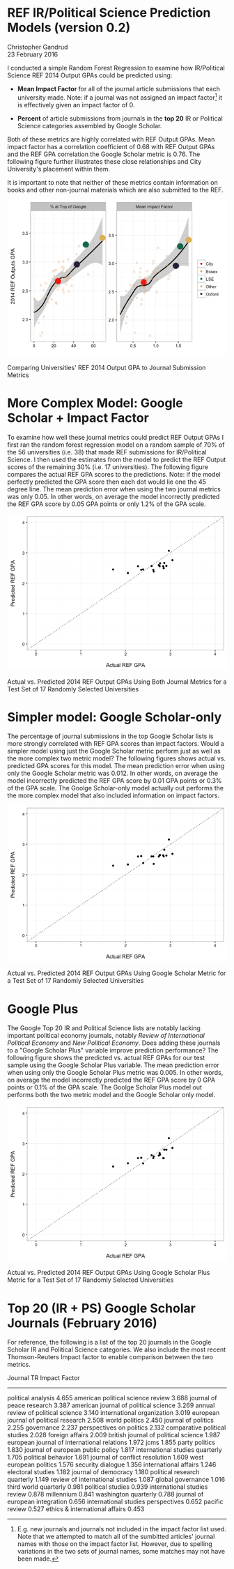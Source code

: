 # REF IR/Political Science Prediction Models (version 0.2)
Christopher Gandrud  
23 February 2016  



I conducted a simple Random Forest Regression to examine how IR/Political Science REF 2014 Output GPAs could be predicted using:

- **Mean Impact Factor** for all of the journal article submissions that each university made. Note: if a journal was not assigned an impact factor[^impact_caveat] it is effectively given an impact factor of 0.

- **Percent** of article submissions from journals in the **top 20** IR or Political Science categories assembled by Google Scholar.

Both of these metrics are highly correlated with REF Output GPAs. Mean impact factor has a correlation coefficient of 0.68 with REF Output GPAs and the REF GPA correlation the Google Scholar metric is 0.76. The following figure further illustrates these close relationships and City University's placement within them. 

It is important to note that neither of these metrics contain information on books and other non-journal materials which are also submitted to the REF.

<div class="figure">
<img src="README_files/figure-html/descript-1.png" alt="Comparing Universities' REF 2014 Output GPA to Journal Submission Metrics"  />
<p class="caption">Comparing Universities' REF 2014 Output GPA to Journal Submission Metrics</p>
</div>

# More Complex Model: Google Scholar + Impact Factor

To examine how well these journal metrics could predict REF Output GPAs I first ran the random forest regression model on a random sample of 70% of the 56 universities (i.e. 38) that made REF submissions for IR/Political Science. I then used the estimates from the model to predict the REF Output scores of the remaining 30% (i.e. 17 universities). The following figure compares the actual REF GPA scores to the predictions. Note: if the model perfectly predicted the GPA score then each dot would lie one the 45 degree line. The mean prediction error when using the two journal metrics was only 0.05. In other words, on average the model incorrectly predicted the REF GPA score by 0.05 GPA points or only 1.2% of the GPA scale.

<div class="figure">
<img src="README_files/figure-html/unnamed-chunk-1-1.png" alt="Actual vs. Predicted 2014 REF Output GPAs Using Both Journal Metrics for a Test Set of 17 Randomly Selected Universities"  />
<p class="caption">Actual vs. Predicted 2014 REF Output GPAs Using Both Journal Metrics for a Test Set of 17 Randomly Selected Universities</p>
</div>

# Simpler model: Google Scholar-only



The percentage of journal submissions in the top Google Scholar lists is more strongly correlated with REF GPA scores than impact factors. Would a simpler model using just the Google Scholar metric perform just as well as the more complex two metric model? The following figures shows actual vs. predicted GPA scores for this model. The mean prediction error when using only the Google Scholar metric was 0.012. In other words, on average the model incorrectly predicted the REF GPA score by 0.01 GPA points or 0.3% of the GPA scale. The Goolge Scholar-only model actually out performs the the more complex model that also included information on impact factors.

<div class="figure">
<img src="README_files/figure-html/unnamed-chunk-3-1.png" alt="Actual vs. Predicted 2014 REF Output GPAs Using Google Scholar Metric for a Test Set of 17 Randomly Selected Universities"  />
<p class="caption">Actual vs. Predicted 2014 REF Output GPAs Using Google Scholar Metric for a Test Set of 17 Randomly Selected Universities</p>
</div>


# Google Plus

The Google Top 20 IR and Political Science lists are notably lacking important political economy journals, notably *Review of International Political Economy* and *New Political Economy*. Does adding these journals to a "Google Scholar Plus" variable improve prediction performance? The following figure shows the predicted vs. actual REF GPAs for our test sample using the Google Scholar Plus variable. The mean prediction error when using only the Google Scholar Plus metric was 0.005. In other words, on average the model incorrectly predicted the REF GPA score by 0 GPA points or 0.1% of the GPA scale. The Goolge Scholar Plus model out performs both the two metric model and the Google Scholar only model.

<div class="figure">
<img src="README_files/figure-html/unnamed-chunk-4-1.png" alt="Actual vs. Predicted 2014 REF Output GPAs Using Google Scholar Plus Metric for a Test Set of 17 Randomly Selected Universities"  />
<p class="caption">Actual vs. Predicted 2014 REF Output GPAs Using Google Scholar Plus Metric for a Test Set of 17 Randomly Selected Universities</p>
</div>




# Top 20 (IR + PS) Google Scholar Journals (February 2016)

For reference, the following is a list of the top 20 journals in the Google Scholar IR and Political Science categories. We also include the most recent Thomson-Reuters Impact factor to enable comparison between the two metrics.


Journal                                        TR Impact Factor
--------------------------------------------  -----------------
political analysis                                        4.655
american political science review                         3.688
journal of peace research                                 3.387
american journal of political science                     3.269
annual review of political science                        3.140
international organization                                3.019
european journal of political research                    2.508
world politics                                            2.450
journal of politics                                       2.255
governance                                                2.237
perspectives on politics                                  2.132
comparative political studies                             2.028
foreign affairs                                           2.009
british journal of political science                      1.987
european journal of international relations               1.972
jcms                                                      1.855
party politics                                            1.830
journal of european public policy                         1.817
international studies quarterly                           1.705
political behavior                                        1.691
journal of conflict resolution                            1.609
west european politics                                    1.576
security dialogue                                         1.356
international affairs                                     1.246
electoral studies                                         1.182
journal of democracy                                      1.180
political research quarterly                              1.149
review of international studies                           1.087
global governance                                         1.016
third world quarterly                                     0.981
political studies                                         0.939
international studies review                              0.878
millennium                                                0.841
washington quarterly                                      0.788
journal of european integration                           0.656
international studies perspectives                        0.652
pacific review                                            0.527
ethics & international affairs                            0.453


[^impact_caveat]: E.g. new journals and journals not included in the impact factor list used. Note that we attempted to match all of the sumbitted articles' journal names with those on the impact factor list. However, due to spelling  variations in the two sets of journal names, some matches may not have been made.

[^HEFCE]: <http://www.dcscience.net/2015_metrictideS2.pdf>
